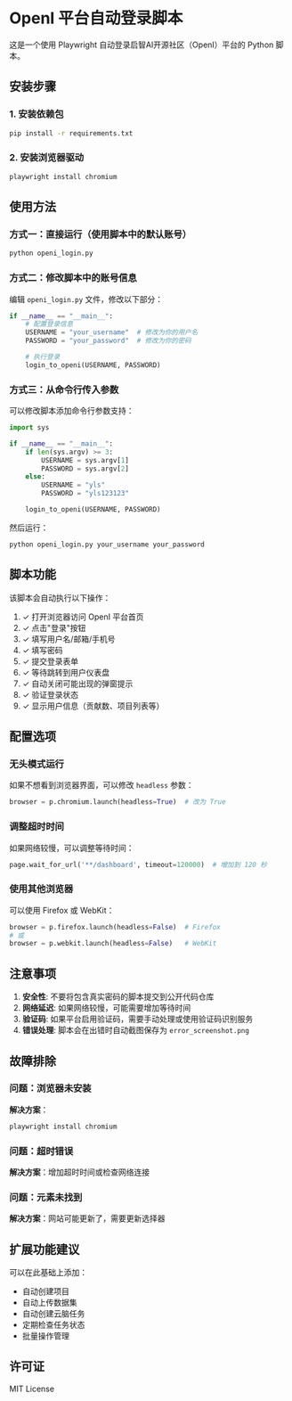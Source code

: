 # OpenI 平台自动登录脚本

这是一个使用 Playwright 自动登录启智AI开源社区（OpenI）平台的 Python 脚本。

## 安装步骤

### 1. 安装依赖包

```bash
pip install -r requirements.txt
```

### 2. 安装浏览器驱动

```bash
playwright install chromium
```

## 使用方法

### 方式一：直接运行（使用脚本中的默认账号）

```bash
python openi_login.py
```

### 方式二：修改脚本中的账号信息

编辑 `openi_login.py` 文件，修改以下部分：

```python
if __name__ == "__main__":
    # 配置登录信息
    USERNAME = "your_username"  # 修改为你的用户名
    PASSWORD = "your_password"  # 修改为你的密码

    # 执行登录
    login_to_openi(USERNAME, PASSWORD)
```

### 方式三：从命令行传入参数

可以修改脚本添加命令行参数支持：

```python
import sys

if __name__ == "__main__":
    if len(sys.argv) >= 3:
        USERNAME = sys.argv[1]
        PASSWORD = sys.argv[2]
    else:
        USERNAME = "yls"
        PASSWORD = "yls123123"

    login_to_openi(USERNAME, PASSWORD)
```

然后运行：
```bash
python openi_login.py your_username your_password
```

## 脚本功能

该脚本会自动执行以下操作：

1. ✓ 打开浏览器访问 OpenI 平台首页
2. ✓ 点击"登录"按钮
3. ✓ 填写用户名/邮箱/手机号
4. ✓ 填写密码
5. ✓ 提交登录表单
6. ✓ 等待跳转到用户仪表盘
7. ✓ 自动关闭可能出现的弹窗提示
8. ✓ 验证登录状态
9. ✓ 显示用户信息（贡献数、项目列表等）

## 配置选项

### 无头模式运行

如果不想看到浏览器界面，可以修改 `headless` 参数：

```python
browser = p.chromium.launch(headless=True)  # 改为 True
```

### 调整超时时间

如果网络较慢，可以调整等待时间：

```python
page.wait_for_url('**/dashboard', timeout=120000)  # 增加到 120 秒
```

### 使用其他浏览器

可以使用 Firefox 或 WebKit：

```python
browser = p.firefox.launch(headless=False)  # Firefox
# 或
browser = p.webkit.launch(headless=False)   # WebKit
```

## 注意事项

1. **安全性**: 不要将包含真实密码的脚本提交到公开代码仓库
2. **网络延迟**: 如果网络较慢，可能需要增加等待时间
3. **验证码**: 如果平台启用验证码，需要手动处理或使用验证码识别服务
4. **错误处理**: 脚本会在出错时自动截图保存为 `error_screenshot.png`

## 故障排除

### 问题：浏览器未安装

**解决方案**：
```bash
playwright install chromium
```

### 问题：超时错误

**解决方案**：增加超时时间或检查网络连接

### 问题：元素未找到

**解决方案**：网站可能更新了，需要更新选择器

## 扩展功能建议

可以在此基础上添加：

- 自动创建项目
- 自动上传数据集
- 自动创建云脑任务
- 定期检查任务状态
- 批量操作管理

## 许可证

MIT License
